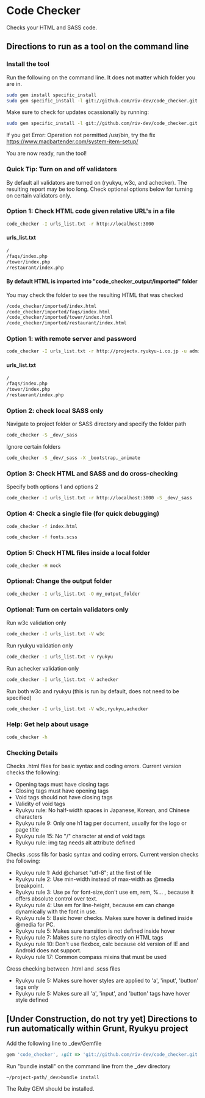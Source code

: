 # Code Checker
Checks your HTML and SASS code.

## Directions to run as a tool on the command line
### Install the tool
Run the following on the command line.  It does not matter which folder you are in.
```bash
sudo gem install specific_install
sudo gem specific_install -l git://github.com/riv-dev/code_checker.git
```

Make sure to check for updates ocassionally by running:
```bash
sudo gem specific_install -l git://github.com/riv-dev/code_checker.git
```

If you get Error: Operation not permitted /usr/bin, try the fix
https://www.macbartender.com/system-item-setup/

You are now ready, run the tool!
### Quick Tip: Turn on and off validators
By default all validators are turned on (ryukyu, w3c, and achecker).  The resulting report may be too long.  Check optional options below for turning on certain validators only.

###  Option 1: Check HTML code given relative URL's in a file
```bash
code_checker -I urls_list.txt -r http://localhost:3000
```

#### urls_list.txt
```bash
/
/faqs/index.php
/tower/index.php
/restaurant/index.php
```

#### By default HTML is imported into "code_checker_output/imported" folder
You may check the folder to see the resulting HTML that was checked
```bash
/code_checker/imported/index.html
/code_checker/imported/faqs/index.html
/code_checker/imported/tower/index.html
/code_checker/imported/restaurant/index.html
```

### Option 1: with remote server and password
```bash
code_checker -I urls_list.txt -r http://projectx.ryukyu-i.co.jp -u admin -p my_password
```

#### urls_list.txt
```bash
/
/faqs/index.php
/tower/index.php
/restaurant/index.php
```

### Option 2: check local SASS only
Navigate to project folder or SASS directory and specify the folder path
```bash
code_checker -S _dev/_sass
```

Ignore certain folders
```bash
code_checker -S _dev/_sass -X _bootstrap,_animate
```

### Option 3: Check HTML and SASS and do cross-checking
Specify both options 1 and options 2
```bash
code_checker -I urls_list.txt -r http://localhost:3000 -S _dev/_sass
```

### Option 4: Check a single file (for quick debugging)
```bash
code_checker -f index.html
```

```bash
code_checker -f fonts.scss
```

### Option 5: Check HTML files inside a local folder
```bash
code_checker -H mock
```

### Optional: Change the output folder
```bash
code_checker -I urls_list.txt -O my_output_folder
```

### Optional: Turn on certain validators only
Run w3c validation only
```bash
code_checker -I urls_list.txt -V w3c
```

Run ryukyu validation only
```bash
code_checker -I urls_list.txt -V ryukyu
```

Run achecker validation only
```bash
code_checker -I urls_list.txt -V achecker
```

Run both w3c and ryukyu (this is run by default, does not need to be specified)
```bash
code_checker -I urls_list.txt -V w3c,ryukyu,achecker
```

### Help: Get help about usage
```bash
code_checker -h
```

### Checking Details
Checks .html files for basic syntax and coding errors.  Current version checks the following:
- Opening tags must have closing tags
- Closing tags must have opening tags
- Void tags should not have closing tags
- Validity of void tags
- Ryukyu rule: No half-width spaces in Japanese, Korean, and Chinese characters
- Ryukyu rule 9: Only one h1 tag per document, usually for the logo or page title
- Ryukyu rule 15: No "/" character at end of void tags
- Ryukyu rule: img tag needs alt attribute defined

Checks .scss fils for basic syntax and coding errors.  Current version checks the following:
- Ryukyu rule 1: Add @charset "utf-8"; at the first of file
- Ryukyu rule 2: Use min-width instead of max-width as @media breakpoint.
- Ryukyu rule 3: Use px for font-size,don't use em, rem, %... , because it offers absolute control over text.
- Ryukyu rule 4: Use em for line-height, because em can change dynamically with the font in use.
- Ryukyu rule 5: Basic hover checks.  Makes sure hover is defined inside @media for PC.
- Ryukyu rule 5: Makes sure transition is not defined inside hover
- Ryukyu rule 7: Makes sure no styles directly on HTML tags
- Ryukyu rule 10: Don't use flexbox, calc because old version of IE and Android does not support.
- Ryukyu rule 17: Common compass mixins that must be used

Cross checking between .html and .scss files
- Ryukyu rule 5: Makes sure hover styles are applied to 'a', 'input', 'button' tags only
- Ryukyu rule 5: Makes sure all 'a', 'input', and 'button' tags have hover style defined


## [Under Construction, do not try yet] Directions to run automatically within Grunt, Ryukyu project
Add the following line to _dev/Gemfile
```ruby
gem 'code_checker', :git => 'git://github.com/riv-dev/code_checker.git'
```

Run "bundle install" on the command line from the _dev directory
```
~/project-path/_dev>bundle install
```

The Ruby GEM should be installed.
